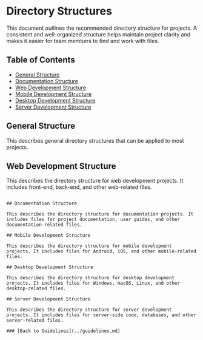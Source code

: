 # Directory Structures

This document outlines the recommended directory structure for projects. A consistent and well-organized structure helps maintain project clarity and makes it easier for team members to find and work with files.

## Table of Contents

- [General Structure](directory-structure-general.md)
- [Documentation Structure](directory-structure-documentation.md)
- [Web Development Structure](directory-structure-web.md)
- [Mobile Development Structure](directory-structure-mobile.md)
- [Desktop Development Structure](directory-structure-desktop.md)
- [Server Development Structure](directory-structure-server.md)

<!-- Suggestions for additional structures: 
- [Embedded Development Structure](directory-structure-embedded.md)
- [Cloud Development Structure](directory-structure-cloud.md)
- [Microservices Structure](directory-structure-microservices.md)
- [API Structure](directory-structure-api.md)
- [Security Structure](directory-structure-security.md)
- [Testing Structure](directory-structure-testing.md)
- [Deployment Structure](directory-structure-deployment.md)
- [Monitoring Structure](directory-structure-monitoring.md)
- [Maintenance Structure](directory-structure-maintenance.md)
-->

## General Structure

This describes general directory structures that can be applied to most projects.

## Web Development Structure

This describes the directory structure for web development projects. It includes front-end, back-end, and other web-related files.

```plaintext

## Documentation Structure

This describes the directory structure for documentation projects. It includes files for project documentation, user guides, and other documentation-related files.

## Mobile Development Structure

This describes the directory structure for mobile development projects. It includes files for Android, iOS, and other mobile-related files.

## Desktop Development Structure

This describes the directory structure for desktop development projects. It includes files for Windows, macOS, Linux, and other desktop-related files.

## Server Development Structure

This describes the directory structure for server development projects. It includes files for server-side code, databases, and other server-related files.

### [Back to Guidelines](../guidelines.md)

